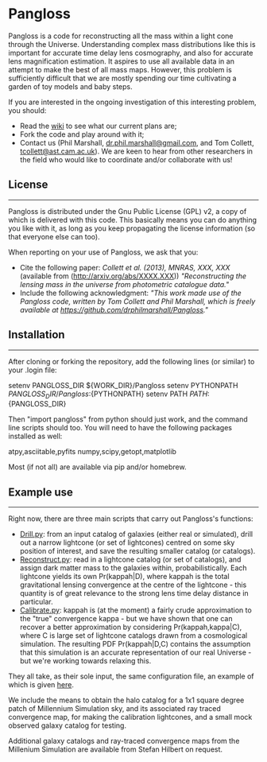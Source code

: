 # Pangloss

Pangloss is a code for reconstructing all the mass within a light cone
through the Universe.  Understanding complex mass distributions like
this is important for accurate time delay lens cosmography, and also for
accurate lens magnification estimation. It aspires to use all available
data in an  attempt to make the best of all mass maps. However, this
problem is sufficiently difficult that we are mostly spending our time
cultivating a garden of toy models and baby steps.

If you are interested in the ongoing investigation of this interesting
problem, you should:
* Read the [wiki](https://github.com/drphilmarshall/Pangloss/wiki) 
to see what our current plans are;
* Fork the code and play around with it;
* Contact us (Phil Marshall, dr.phil.marshall@gmail.com, and Tom
Collett, tcollett@ast.cam.ac.uk). We are keen to hear from other
researchers in the field who would like to coordinate and/or collaborate
with us!

## License
-------

Pangloss is distributed under the Gnu Public License (GPL) v2, a copy of
which is delivered with this code. This basically means you can do
anything you like with it, as long as you keep propagating the license
information (so that everyone else can too).

When reporting on your use of Pangloss, we ask that you:
* Cite the following paper:
*Collett et al. (2013), MNRAS, XXX, XXX* (available from (http://arxiv.org/abs/XXXX.XXX))
_"Reconstructing the lensing mass in the universe from photometric catalogue data."_
* Include the following acknowledgment:
_"This work made use of the Pangloss code, written by Tom Collett and
Phil Marshall, which is freely available at https://github.com/drphilmarshall/Pangloss."_

## Installation
------------

After cloning or forking the repository, 
add the following lines (or similar) to your .login file:

  setenv PANGLOSS_DIR ${WORK_DIR}/Pangloss
  setenv PYTHONPATH ${PANGLOSS_DIR}/Pangloss:${PYTHONPATH}
  setenv PATH ${PATH}:${PANGLOSS_DIR}

Then "import pangloss" from python should just work, and the command
line scripts should too. You will need to have the following packages
installed as well:

  atpy,asciitable,pyfits
  numpy,scipy,getopt,matplotlib

Most (if not all) are available via pip and/or homebrew.

## Example use
-----------

Right now, there are three main scripts that carry out Pangloss's
functions:

* [Drill.py](https://github.com/drphilmarshall/Pangloss/blob/master/Drill.py): 
from an input catalog of galaxies (either real or
simulated), drill out a narrow lightcone (or set of lightcones) centred
on some sky position of interest, and save the resulting smaller
catalog (or catalogs).
* [Reconstruct.py](https://github.com/drphilmarshall/Pangloss/blob/master/Reconstruct.py):
read in a lightcone catalog (or set of catalogs), and
assign dark matter mass to the galaxies within, probabilistically. Each
lightcone yields its own Pr(kappah|D), where kappah is the total
gravitational lensing convergence at the centre of the lightcone - this
quantity is of great relevance to the strong lens time delay distance in
particular.
* [Calibrate.py](https://github.com/drphilmarshall/Pangloss/blob/master/Calibrate.py):
 kappah is (at the moment) a fairly crude approximation
to the "true" convergence kappa - but we have shown that one can recover
a better approximation by considering Pr(kappah,kappa|C), where C is
large set of lightcone catalogs drawn from a cosmological simulation.
The resulting PDF Pr(kappah|D,C) contains the assumption that this
simulation is an accurate representation of our real Universe - but
we're working towards relaxing this.

They all take, as their sole input, the same configuration file, an
example of which is given
[here](https://github.com/drphilmarshall/Pangloss/blob/master/pangloss/example_catalog.txt).

We include the means to obtain the halo catalog for a 
1x1 square degree patch of Millennium Simulation sky, and its
associated ray traced convergence map, for making the calibration
lightcones, and a small mock observed galaxy catalog for testing.

Additional galaxy catalogs and ray-traced convergence maps from the
Millenium Simulation are available from Stefan Hilbert on request.

